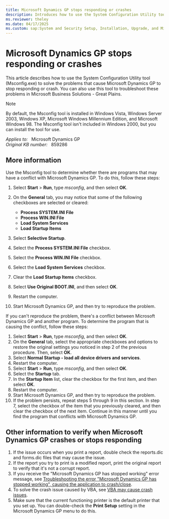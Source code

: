 ```yaml
---
title: Microsoft Dynamics GP stops responding or crashes
description: Introduces how to use the System Configuration Utility tool (Msconfig.exe) to solve issues that cause Microsoft Dynamics GP to stop responding or crash.
ms.reviewer: theley
ms.date: 04/17/2025
ms.custom: sap:System and Security Setup, Installation, Upgrade, and Migrations
---
```

# Microsoft Dynamics GP stops responding or crashes

This article describes how to use the System Configuration Utility tool (Msconfig.exe) to solve the problems that cause Microsoft Dynamics GP to stop responding or crash. You can also use this tool to troubleshoot these problems in Microsoft Business Solutions - Great Plains.

> [!NOTE]
> By default, the Msconfig tool is installed in Windows Vista, Windows Server 2003, Windows XP, Microsoft Windows Millennium Edition, and Microsoft Windows 98. The Msconfig tool isn't included in Windows 2000, but you can install the tool for use.

_Applies to:_ &nbsp; Microsoft Dynamics GP  
_Original KB number:_ &nbsp; 859286

## More information

Use the Msconfig tool to determine whether there are programs that may have a conflict with Microsoft Dynamics GP. To do this, follow these steps:

1. Select **Start** > **Run**, type _msconfig_, and then select **OK**.
2. On the **General** tab, you may notice that some of the following checkboxes are selected or cleared:

   - **Process SYSTEM.INI File**
   - **Process WIN.INI File**
   - **Load System Services**
   - **Load Startup Items**

3. Select **Selective Startup**.
4. Select the **Process SYSTEM.INI File** checkbox.
5. Select the **Process WIN.INI File** checkbox.
6. Select the **Load System Services** checkbox.
7. Clear the **Load Startup Items** checkbox.
8. Select **Use Original BOOT.INI**, and then select **OK**.
9. Restart the computer.
10. Start Microsoft Dynamics GP, and then try to reproduce the problem.

If you can't reproduce the problem, there's a conflict between Microsoft Dynamics GP and another program. To determine the program that is causing the conflict, follow these steps:

1. Select **Start** > **Run**, type _msconfig_, and then select **OK**.
2. On the **General** tab, select the appropriate checkboxes and options to restore the original settings you noticed in step 2 of the previous procedure. Then, select **OK**.
3. Select **Normal Startup - load all device drivers and services**.
4. Restart the computer.
5. Select **Start** > **Run**, type _msconfig_, and then select **OK**.
6. Select the **Startup** tab.
7. In the **Startup Item** list, clear the checkbox for the first item, and then select **OK**.
8. Restart the computer.
9. Start Microsoft Dynamics GP, and then try to reproduce the problem.
10. If the problem persists, repeat steps 5 through 9 in this section. In step 7, select the checkbox of the item that you previously cleared, and then clear the checkbox of the next item. Continue in this manner until you find the program that conflicts with Microsoft Dynamics GP.

## Other information to verify when Microsoft Dynamics GP crashes or stops responding

1. If the issue occurs when you print a report, double check the reports.dic and forms.dic files that may cause the issue.
2. If the report you try to print is a modified report, print the original report to verify that it's not a corrupt report.
3. If you receive the "Microsoft Dynamics GP has stopped working" error message, see [Troubleshooting the error "Microsoft Dynamics GP has stopped working", causing the application to crash/close](https://community.dynamics.com/blogs/post/?postid=b7f386c3-5881-4cf8-8a37-d0f6289fac0c).
4. To solve the crash issue caused by VBA, see [VBA may cause crash issues](https://community.dynamics.com/blogs/post/?postid=10e2dcb9-f1be-47fe-a919-fe38560206e6).
5. Make sure that the current functioning printer is the default printer that you set up. You can double-check the **Print Setup** setting in the Microsoft Dynamics GP menu to do this.

